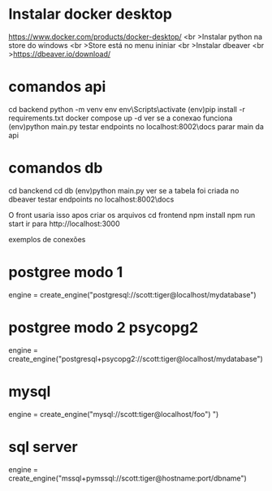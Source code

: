# Instalar docker desktop
  https://www.docker.com/products/docker-desktop/
<br \>Instalar python na store do windows 
  <br \>Store está no menu ininiar
<br \>Instalar dbeaver
  <br \>https://dbeaver.io/download/


# comandos api
  cd backend
  python -m venv env
  env\Scripts\activate
  (env)pip install -r requirements.txt
  docker compose up -d
  ver se a conexao funciona
  (env)python main.py
  testar endpoints no localhost:8002\docs
  parar main da api
# comandos db
  cd banckend
  cd db
  (env)python main.py
  ver se a tabela foi criada no dbeaver
  testar endpoints no localhost:8002\docs
  



O front usaria isso apos criar os arquivos
cd frontend
npm install
npm run start
ir para http://localhost:3000




exemplos de conexões
# postgree modo 1
engine = create_engine("postgresql://scott:tiger@localhost/mydatabase")

# postgree modo 2 psycopg2
engine = create_engine("postgresql+psycopg2://scott:tiger@localhost/mydatabase")

# mysql
engine = create_engine("mysql://scott:tiger@localhost/foo")
")
# sql server
engine = create_engine("mssql+pymssql://scott:tiger@hostname:port/dbname")
